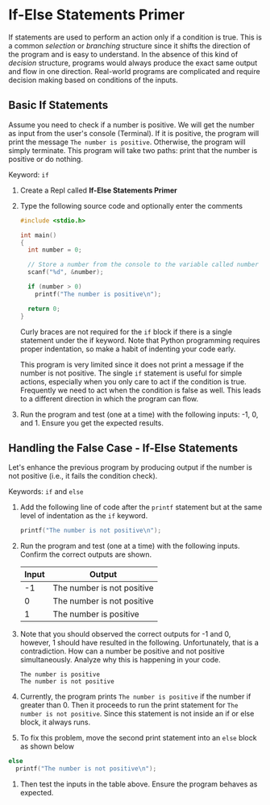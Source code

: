 # If-Else Statements Primer

If statements are used to perform an action only if a condition is true. This is a common _selection_ or _branching_ structure since it shifts the direction of the program and is easy to understand. In the absence of this kind of _decision_ structure, programs would always produce the exact same output and flow in one direction. Real-world programs are complicated and require decision making based on conditions of the inputs.

## Basic If Statements
Assume you need to check if a number is positive. We will get the number as input from the user's console (Terminal). If it is positive, the program will print the message `The number is positive`. Otherwise, the program will simply terminate. This program will take two paths: print that the number is positive or do nothing.

Keyword: `if`

1. Create a Repl called **If-Else Statements Primer**

1. Type the following source code and optionally enter the comments

    ```C
    #include <stdio.h>
    
    int main()
    {
      int number = 0;

      // Store a number from the console to the variable called number
      scanf("%d", &number);

      if (number > 0)
        printf("The number is positive\n");

      return 0;
    }
    ```

    Curly braces are not required for the `if` block if there is a single statement under the if keyword. Note that Python programming requires proper indentation, so make a habit of indenting your code early.
    
    This program is very limited since it does not print a message if the number is not positive. The single `if` statement is useful for simple actions, especially when you only care to act if the condition is true. Frequently we need to act when the condition is false as well. This leads to a different direction in which the program can flow.

1. Run the program and test (one at a time) with the following inputs: -1, 0, and 1. Ensure you get the expected results. 

## Handling the False Case - If-Else Statements
Let's enhance the previous program by producing output if the number is not positive (i.e., it fails the condition check).

Keywords: `if` and `else`

1. Add the following line of code after the `printf` statement but at the same level of indentation as the `if` keyword.

    ```C
    printf("The number is not positive\n");
    ```

1. Run the program and test (one at a time) with the following inputs. Confirm the correct outputs are shown.

    |Input|Output|
    |-|-|
    |-1|The number is not positive|
    |0|The number is not positive|
    |1|The number is positive|

1. Note that you should observed the correct outputs for -1 and 0, however, 1 should have resulted in the following. Unfortunately, that is a contradiction. How can a number be positive and not positive simultaneously. Analyze why this is happening in your code.

    ```
    The number is positive
    The number is not positive
    ```

1. Currently, the program prints `The number is positive` if the number if greater than 0. Then it proceeds to run the print statement for `The number is not positive`. Since this statement is not inside an if or else block, it always runs.

1. To fix this problem, move the second print statement into an `else` block as shown below

```C
else
  printf("The number is not positive\n");
```

1. Then test the inputs in the table above. Ensure the program behaves as expected.
